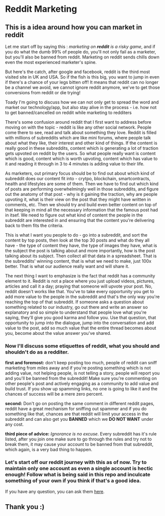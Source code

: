 # Reddit Marketing
## This is a idea around how you can market in reddit

Let me start off by saying this : *marketing on __reddit__ is a risky game*, and if you do what the dumb 99% of people do, you'll not only fail as a
marketer, but you'll also be banned from reddit. Marketing on reddit sends chills down even the most experienced marketer's spine.

But here's the catch, after google and facebook, reddit is the  third most visited site in UK and USA. So if the fish is this big, you want to
jump in even if there's a chance of your legs bitten off! It means that reddit can no longer be a channel we avoid, we cannot ignore reddit
anymore, we've to get those conversions from reddit or die trying!

Toady I'm going to discuss how we can not only get to spread the word and market our technology/app, but also stay alive in the process - i.e.
how not to get banned/cancelled on reddit while marketing to redditers

There's some confusion around reddit that I first want to address before moving on with the topic - reddit is like any other social network.
People come there to see, read and talk about something they love. Reddit is filled with millions of subreddits which are like mini forums, where
people talk about what they like, their interest and other kind of things. If the content is really good in these subreddits, content which is 
generating a lot of traction gets upvoted on reddit by the users. So what people really want is content which is good, content which is worth
upvoting, content which has value to it and reading it through in 3 to 4 minutes is adding value to their life.

As marketers, out primary focus should be to find out about which kind of subreddit does our content fit into - crytpo, blockchain, 
smartcontracts, health and lifestyles are some of them. Then we have to find out which kind of posts are performing overwhelmingly well in those
subreddits, and figure out the anatomy of that post - why is it gaining the traction, why are people upvoting it, what is their view on the post
that they might have written in comments, etc. Then we should try and build even better content on top of that keeping in mind all the necessary 
information that the famous post had in itsef. We need to figure out what kind of content the people in the subreddit are interested in and 
ensuring that the content you're delivering back to them fits the criteria.

This is what I want you people to do - go into a subreddit, and sort the content by top posts, then look at the top 30 posts and what do they all
have - the type of content they have, the type of images they have, what is the subject the post is talking about and more importantly, how is 
the post talking about its subject. Then collect all that data in a spreadsheet. That is the subreddits' winning content, that is what we need
to make, just 100x better. That is what our audience really want and will share it.

The next thing I want to emphasize is the fact that reddit has a community element to it. Reddit is not a place where you just upload videos,
pictures, articles and call it a day; praying that someone will upvote your post. No, reddit doesn't works like that. You've to take every
opportunity you get to add more value to the people in the subreddit and that's the only way you're reaching the top of that subreddit. If 
someone asks a question about something related to our industry, go out there and write an answer so explanatory and so simple to understand
that people love what you're saying, they'll give you good karma and follow you. Use that question, that opportunity to jump into the dialogue,
jump into the conversation and add value to the post, add so much value that the entire thread becomes about you, become about the value answer
you've shared.

### Now I'll discuss some etiquettes of reddit, what you should and shouldn't do as a redditer.
__first and foremost:__ don't keep posting too much, people of reddit can sniff marketing from miles away and if you're posting something which is
not adding value, not helping people, is not telling a story, people will report you and you'll be banned from the subreddit! Make sure you're commenting on other people's post and actively engaging as a community to add value and build trust. If you show up spamming links, no one is going to like it and the chances of success will be a mere zero percent.

__second:__ Don't go on posting the same comment in different reddit pages, reddit have a great mechanism for sniffing out spammer and if you do something like that, chances are that reddit will limit your access in the subreddit and can also get you __BANNED__ which we __DO NOT WANT__ under any cost.

__third piece of advice:__ _Ignorance is no excuse_. Every subreddit has it's rule listed, after you join one make sure to go through the rules and try not to break them, it may cause your account to be banned from that subreddit, which again, is a very bad thing to happen.

### Let's start off our reddit journey with this as of now. Try to maintain only one account as even a single account is hectic enough! Follow what is being said in this repo and inculcate something of your own if you think if that's a good idea. 

If you have any question, you can ask them [here](https://github.com/AbhisekGanguly/reddit-marketing/issues/new).

## Thank you :)
